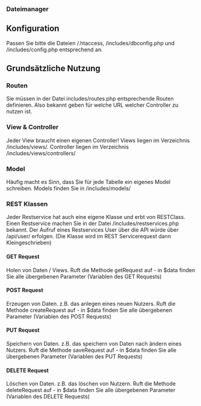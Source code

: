 ### Dateimanager ###

## Konfiguration

Passen Sie bitte die Dateien /.htaccess, /includes/dbconfig.php und /includes/config.php entsprechend an. 

## Grundsätzliche Nutzung

### Routen

Sie müssen in der Datei includes/routes.php entsprechende Routen definieren. Also bekannt geben für welche URL welcher Controller zu nutzen ist.

### View & Controller
Jeder View braucht einen eigenen Controller! Views liegen im Verzeichnis /includes/views/. Controller liegen im Verzeichnis /includes/views/controllers/

### Model
Häufig macht es Sinn, dass Sie für jede Tabelle ein eigenes Model schreiben. Models finden Sie in /includes/models/

### REST Klassen

Jeder Restservice hat auch eine eigene Klasse und erbt von RESTClass. Einen Restservice machen Sie in der Datei /includes/restservices.php bekannt.
Der Aufruf eines Restservices User über die API würde über /api/user/ erfolgen. (Die Klasse wird im REST Servicerequest dann Kleingeschrieben)

#### GET Request

Holen von Daten / Views. Ruft die Methode getRequest auf - in $data finden Sie alle übergebenen Parameter (Variablen des GET Requests)

#### POST Request

Erzeugen von Daten. z.B. das anlegen eines neuen Nutzers. Ruft die Methode createRequest auf - in $data finden Sie alle übergebenen Parameter (Variablen des POST Requests)

#### PUT Request

Speichern von Daten. z.B. das speichern von Daten nach ändern eines Nutzers. Ruft die Methode saveRequest auf - in $data finden Sie alle übergebenen Parameter (Variablen des PUT Requests)

#### DELETE Request

Löschen von Daten. z.B. das löschen von Nutzern. Ruft die Methode deleteRequest auf - in $data finden Sie alle übergebenen Parameter (Variablen des DELETE Requests)